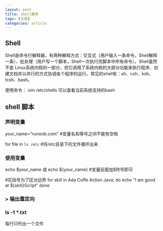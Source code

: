 ```yaml
---
layout: post
title: shell脚本
tags: [文章]
categories: article
---
```


## Shell

Shell是命令行解释器，有两种解释方式：交互式（用户输入一条命令，Shell解释一条）、批处理（用户写一个脚本，Shell一次执行完脚本中所有命令）。Shell虽然不是 Linux系统内核的一部分，但它调用了系统内核的大部分功能来执行程序、创建文档并以并行的方式协调各个程序的运行。常见的shell有：sh、csh、ksh、tcsh、bash。

使用命令： vim   /etc/shells  可以查看当前系统支持的bash

## shell 脚本

### 声明变量

your_name="runoob.com"  #变量名和等号之间不能有空格

for file in `ls /etc`   #将/etc目录下的文件循环出来

### 使用变量

echo $your_name 或 echo ${your_name}   #变量前面加$符号即可

#花括号为了区分边界
    for skill in Ada Coffe Action Java; do
        echo "I am good at ${skill}Script"
    done

### > 输出重定向

### ls -1 *.txt

每行只列出一个文件


<!-- UY BEGIN -->
<div id="uyan_frame"></div>
<script type="text/javascript" src="http://v2.uyan.cc/code/uyan.js?uid=2159763"></script>
<!-- UY END -->
